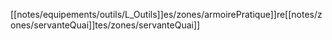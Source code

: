 [[notes/equipements/outils/L_Outils]]es/zones/armoirePratique]]re[[notes/zones/servanteQuai]]tes/zones/servanteQuai]]